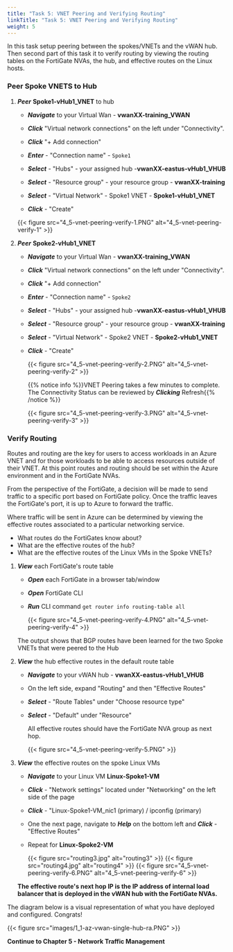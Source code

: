 ```yaml
---
title: "Task 5: VNET Peering and Verifying Routing"
linkTitle: "Task 5: VNET Peering and Verifying Routing"
weight: 5
---
```



In this task setup peering between the spokes/VNETs and the vWAN hub.
Then second part of this task it to verify routing by viewing the routing tables on the FortiGate NVAs, the hub, and effective routes on the Linux hosts.

### Peer Spoke VNETS to Hub

1. ***Peer*** **Spoke1-vHub1_VNET** to hub

    - ***Navigate*** to your Virtual Wan - **vwanXX-training_VWAN**
    - ***Click*** "Virtual network connections" on the left under "Connectivity".
    - ***Click*** "+ Add connection"

    - ***Enter*** - "Connection name" - `Spoke1`
    - ***Select*** - "Hubs" - your assigned hub -**vwanXX-eastus-vHub1_VHUB**
    - ***Select*** - "Resource group" - your resource group - **vwanXX-training**
    - ***Select*** - "Virtual Network" - Spoke1 VNET - **Spoke1-vHub1_VNET**
    - ***Click*** - "Create"

    {{< figure src="4_5-vnet-peering-verify-1.PNG" alt="4_5-vnet-peering-verify-1" >}}

1. ***Peer*** **Spoke2-vHub1_VNET**

    - ***Navigate*** to your Virtual Wan - **vwanXX-training_VWAN**
    - ***Click*** "Virtual network connections" on the left under "Connectivity".
    - ***Click*** "+ Add connection"

    - ***Enter*** - "Connection name" - `Spoke2`
    - ***Select*** - "Hubs" - your assigned hub -**vwanXX-eastus-vHub1_VHUB**
    - ***Select*** - "Resource group" - your resource group - **vwanXX-training**
    - ***Select*** - "Virtual Network" - Spoke2 VNET - **Spoke2-vHub1_VNET**
    - ***Click*** - "Create"

        {{< figure src="4_5-vnet-peering-verify-2.PNG" alt="4_5-vnet-peering-verify-2" >}}

        {{% notice info %}}VNET Peering takes a few minutes to complete. The Connectivity Status can be reviewed by ***Clicking*** Refresh{{% /notice %}}

        {{< figure src="4_5-vnet-peering-verify-3.PNG" alt="4_5-vnet-peering-verify-3" >}}

### Verify Routing

Routes and routing are the key for users to access workloads in an Azure VNET and for those workloads to be able to access resources outside of their VNET. At this point routes and routing should be set within the Azure environment and in the FortiGate NVAs.

From the perspective of the FortiGate, a decision will be made to send traffic to a specific port based on FortiGate policy. Once the traffic leaves the FortiGate's port, it is up to Azure to forward the traffic.

Where traffic will be sent in Azure can be determined by viewing the effective routes associated to a particular networking service.

- What routes do the FortiGates know about?
- What are the effective routes of the hub?
- What are the effective routes of the Linux VMs in the Spoke VNETs?

1. ***View*** each FortiGate's route table

    - ***Open*** each FortiGate in a browser tab/window
    - ***Open*** FortiGate CLI
    - ***Run*** CLI command `get router info routing-table all`

        {{< figure src="4_5-vnet-peering-verify-4.PNG" alt="4_5-vnet-peering-verify-4" >}}

    The output shows that BGP routes have been learned for the two Spoke VNETs that were peered to the Hub

1. ***View*** the hub effective routes in the default route table

    - ***Navigate*** to your vWAN hub - **vwanXX-eastus-vHub1_VHUB**
    - On the left side, expand "Routing" and then "Effective Routes"
    - ***Select*** - "Route Tables" under "Choose resource type"
    - ***Select*** - "Default" under "Resource"
  
        All effective routes should have the FortiGate NVA group as next hop.

        {{< figure src="4_5-vnet-peering-verify-5.PNG" >}}

1. ***View*** the effective routes on the spoke Linux VMs

    - ***Navigate*** to your Linux VM **Linux-Spoke1-VM**
    - ***Click*** - "Network settings" located under "Networking" on the left side of the page
    - ***Click*** - "Linux-Spoke1-VM_nic1 (primary) / ipconfig (primary)
    - One the next page, navigate to ***Help*** on the bottom left and ***Click*** - "Effective Routes"

    - Repeat for **Linux-Spoke2-VM**

        {{< figure src="routing3.jpg" alt="routing3" >}}
        {{< figure src="routing4.jpg" alt="routing4" >}}
        {{< figure src="4_5-vnet-peering-verify-6.PNG" alt="4_5-vnet-peering-verify-6" >}}

    **The effective route's next hop IP is the IP address of internal load balancer that is deployed in the vWAN hub with the FortiGate NVAs.**

The diagram below is a visual representation of what you have deployed and configured.  Congrats!

{{< figure src="images/1_1-az-vwan-single-hub-ra.PNG" >}}

**Continue to Chapter 5 - Network Traffic Management**
